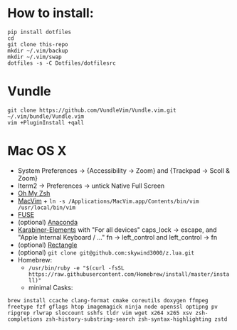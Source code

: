# How to install:

    pip install dotfiles
    cd
    git clone this-repo
    mkdir ~/.vim/backup
    mkdir ~/.vim/swap
    dotfiles -s -C Dotfiles/dotfilesrc

# Vundle

    git clone https://github.com/VundleVim/Vundle.vim.git ~/.vim/bundle/Vundle.vim
    vim +PluginInstall +qall

# Mac OS X

 - System Preferences -> {Accessibility -> Zoom} and {Trackpad -> Scoll & Zoom}
 - Iterm2 -> Preferences -> untick Native Full Screen
 - [Oh My Zsh](https://github.com/robbyrussell/oh-my-zsh)
 - [MacVim](http://macvim-dev.github.io/macvim/) + `ln -s /Applications/MacVim.app/Contents/bin/vim /usr/local/bin/vim`
 - [FUSE](https://osxfuse.github.io/)
 - (optional) [Anaconda](https://www.anaconda.com/download/#macos)
 - [Karabiner-Elements](https://karabiner-elements.pqrs.org/) with "For all devices" caps_lock -> escape, and "Apple Internal Keyboard / ..." fn -> left_control and left_control -> fn
 - (optional) [Rectangle](https://rectangleapp.com/)
 - (optional) `git clone git@github.com:skywind3000/z.lua.git`
 - Homebrew:
   - `/usr/bin/ruby -e "$(curl -fsSL https://raw.githubusercontent.com/Homebrew/install/master/install)"`
   - minimal Casks:
```
brew install ccache clang-format cmake coreutils doxygen ffmpeg freetype fzf gflags htop imagemagick ninja node openssl optipng pv ripgrep rlwrap sloccount sshfs tldr vim wget x264 x265 xsv zsh-completions zsh-history-substring-search zsh-syntax-highlighting zstd 
```
